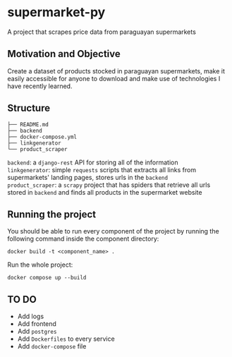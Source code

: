 # supermarket-py
A project that scrapes price data from paraguayan supermarkets

## Motivation and Objective
Create a dataset of products stocked in paraguayan supermarkets, make it easily accessible for anyone to download and make use of technologies I have recently learned. 

## Structure

```
├── README.md
├── backend
├── docker-compose.yml
├── linkgenerator
└── product_scraper
```

`backend`: a `django-rest` API for storing all of the information  
`linkgenerator`: simple `requests` scripts that extracts all links from supermarkets' landing pages, stores urls in the `backend`  
`product_scraper`: a `scrapy` project that has spiders that retrieve all urls stored in `backend` and finds all products in the supermarket website  

## Running the project
You should be able to run every component of the project by running the following command inside the component directory:
```
docker build -t <component_name> .
```

Run the whole project:
```
docker compose up --build
```

## TO DO
* Add logs
* Add frontend
* Add `postgres`
* Add `Dockerfiles` to every service
* Add `docker-compose` file